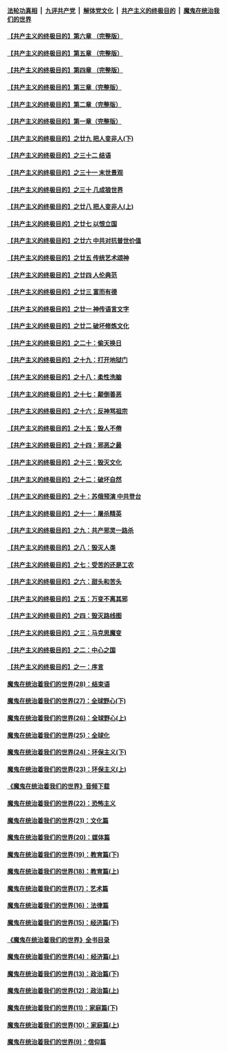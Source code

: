 

####  [法轮功真相](../../../../basic/blob/master/README.md?t=05202001) &nbsp;|&nbsp; [九评共产党](../../../../9ping.md/blob/master/README.md?t=05202001) &nbsp;|&nbsp; [解体党文化](../../../../jtdwh.md/blob/master/README.md?t=05202001)  &nbsp;|&nbsp; [共产主义的终极目的](../../../../gczydzjmd.md/blob/master/README.md?t=05202001) &nbsp;|&nbsp; [魔鬼在统治我们的世界](../../../../mgztzwmdsj.md/blob/master/README.md?t=05202001) 

#### [【共产主义的终极目的】第六章 （完整版）](../pages/nsc422/n11428913.md?t=05202001) 

#### [【共产主义的终极目的】第五章 （完整版）](../pages/nsc422/n11428912.md?t=05202001) 

#### [【共产主义的终极目的】第四章 （完整版）](../pages/nsc422/n11428907.md?t=05202001) 

#### [【共产主义的终极目的】第三章（完整版）](../pages/nsc422/n11428848.md?t=05202001) 

#### [【共产主义的终极目的】第二章（完整版）](../pages/nsc422/n11428831.md?t=05202001) 

#### [【共产主义的终极目的】第一章（完整版）](../pages/nsc422/n11417651.md?t=05202001) 

#### [【共产主义的终极目的】之廿九 把人变非人(下)](../pages/nsc422/n11344140.md?t=05202001) 

#### [【共产主义的终极目的】之三十二 结语](../pages/nsc422/n11360535.md?t=05202001) 

#### [【共产主义的终极目的】之三十一 末世景观](../pages/nsc422/n11351129.md?t=05202001) 

#### [【共产主义的终极目的】之三十 几成狼世界](../pages/nsc422/n11348280.md?t=05202001) 

#### [【共产主义的终极目的】之廿八 把人变非人(上)](../pages/nsc422/n11340492.md?t=05202001) 

#### [【共产主义的终极目的】之廿七 以恨立国](../pages/nsc422/n11336944.md?t=05202001) 

#### [【共产主义的终极目的】之廿六 中共对抗普世价值](../pages/nsc422/n11324785.md?t=05202001) 

#### [【共产主义的终极目的】之廿五 传统艺术颂神](../pages/nsc422/n11296396.md?t=05202001) 

#### [【共产主义的终极目的】之廿四 人伦典范](../pages/nsc422/n11296397.md?t=05202001) 

#### [【共产主义的终极目的】之廿三 富而有德](../pages/nsc422/n11283598.md?t=05202001) 

#### [【共产主义的终极目的】之廿一 神传语言文字](../pages/nsc422/n11263265.md?t=05202001) 

#### [【共产主义的终极目的】之廿二 破坏修炼文化](../pages/nsc422/n11245728.md?t=05202001) 

#### [【共产主义的终极目的】之二十：偷天换日](../pages/nsc422/n11238846.md?t=05202001) 

#### [【共产主义的终极目的】之十九：打开地狱门](../pages/nsc422/n11206376.md?t=05202001) 

#### [【共产主义的终极目的】之十八：柔性洗脑](../pages/nsc422/n11199994.md?t=05202001) 

#### [【共产主义的终极目的】之十七：颠倒善恶](../pages/nsc422/n11179782.md?t=05202001) 

#### [【共产主义的终极目的】之十六：反神骂祖宗](../pages/nsc422/n11166798.md?t=05202001) 

#### [【共产主义的终极目的】之十五：毁人不倦](../pages/nsc422/n11166792.md?t=05202001) 

#### [【共产主义的终极目的】之十四：邪恶之最](../pages/nsc422/n11150249.md?t=05202001) 

#### [【共产主义的终极目的】之十三：毁灭文化](../pages/nsc422/n11135227.md?t=05202001) 

#### [【共产主义的终极目的】之十二：破坏自然](../pages/nsc422/n11135214.md?t=05202001) 

#### [【共产主义的终极目的】之十：苏俄预演 中共登台](../pages/nsc422/n11118424.md?t=05202001) 

#### [【共产主义的终极目的】之十一：屠杀精英](../pages/nsc422/n11118442.md?t=05202001) 

#### [【共产主义的终极目的】之九：共产邪灵一路杀](../pages/nsc422/n11114139.md?t=05202001) 

#### [【共产主义的终极目的】之八：毁灭人类](../pages/nsc422/n11108503.md?t=05202001) 

#### [【共产主义的终极目的】之七：受苦的还是工农](../pages/nsc422/n11101809.md?t=05202001) 

#### [【共产主义的终极目的】之六：甜头和苦头](../pages/nsc422/n11096971.md?t=05202001) 

#### [【共产主义的终极目的】之五：万变不离其邪](../pages/nsc422/n11091285.md?t=05202001) 

#### [【共产主义的终极目的】之四：毁灭路线图](../pages/nsc422/n11086284.md?t=05202001) 

#### [【共产主义的终极目的】之三：马克思魔变](../pages/nsc422/n11061941.md?t=05202001) 

#### [【共产主义的终极目的】之二：中心之国](../pages/nsc422/n11047728.md?t=05202001) 

#### [【共产主义的终极目的】之一：序言](../pages/nsc422/n11086077.md?t=05202001) 

#### [魔鬼在统治着我们的世界(28)：结束语](../pages/nsc422/n10936246.md?t=05202001) 

#### [魔鬼在统治着我们的世界(27)：全球野心(下)](../pages/nsc422/n10928319.md?t=05202001) 

#### [魔鬼在统治着我们的世界(26)：全球野心(上)](../pages/nsc422/n10900318.md?t=05202001) 

#### [魔鬼在统治着我们的世界(25)：全球化](../pages/nsc422/n10788205.md?t=05202001) 

#### [魔鬼在统治着我们的世界(24)：环保主义(下)](../pages/nsc422/n10695307.md?t=05202001) 

#### [魔鬼在统治着我们的世界(23)：环保主义(上)](../pages/nsc422/n10688613.md?t=05202001) 

#### [《魔鬼在统治着我们的世界》音频下载](../pages/nsc422/n10635553.md?t=05202001) 

#### [魔鬼在统治着我们的世界(22)：恐怖主义](../pages/nsc422/n10614727.md?t=05202001) 

#### [魔鬼在统治着我们的世界(21)：文化篇](../pages/nsc422/n10597706.md?t=05202001) 

#### [魔鬼在统治着我们的世界(20)：媒体篇](../pages/nsc422/n10586579.md?t=05202001) 

#### [魔鬼在统治着我们的世界(19)：教育篇(下)](../pages/nsc422/n10564808.md?t=05202001) 

#### [魔鬼在统治着我们的世界(18)：教育篇(上)](../pages/nsc422/n10526970.md?t=05202001) 

#### [魔鬼在统治着我们的世界(17)：艺术篇](../pages/nsc422/n10499093.md?t=05202001) 

#### [魔鬼在统治着我们的世界(16)：法律篇](../pages/nsc422/n10485969.md?t=05202001) 

#### [魔鬼在统治着我们的世界(15)：经济篇(下)](../pages/nsc422/n10469975.md?t=05202001) 

#### [《魔鬼在统治着我们的世界》全书目录](../pages/nsc422/n10464261.md?t=05202001) 

#### [魔鬼在统治着我们的世界(14)：经济篇(上)](../pages/nsc422/n10457370.md?t=05202001) 

#### [魔鬼在统治着我们的世界(13)：政治篇(下)](../pages/nsc422/n10448270.md?t=05202001) 

#### [魔鬼在统治着我们的世界(12)：政治篇(上)](../pages/nsc422/n10444576.md?t=05202001) 

#### [魔鬼在统治着我们的世界(11)：家庭篇(下)](../pages/nsc422/n10440961.md?t=05202001) 

#### [魔鬼在统治着我们的世界(10)：家庭篇(上)](../pages/nsc422/n10435448.md?t=05202001) 

#### [魔鬼在统治着我们的世界(9)：信仰篇](../pages/nsc422/n10432159.md?t=05202001) 

